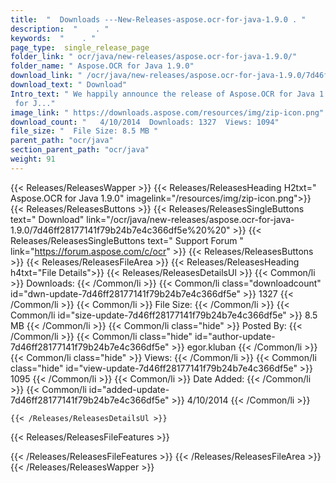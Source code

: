 ```yaml
---
title:  "  Downloads ---New-Releases-aspose.ocr-for-java-1.9.0 . " 
description:  "    . " 
keywords:  "    . " 
page_type:  single_release_page
folder_link: " ocr/java/new-releases/aspose.ocr-for-java-1.9.0/"
folder_name: " Aspose.OCR for Java 1.9.0"
download_link: " /ocr/java/new-releases/aspose.ocr-for-java-1.9.0/7d46ff28177141f79b24b7e4c366df5e"
download_text: " Download"
Intro_text: " We happily announce the release of Aspose.OCR for Java 1.9.0. Aspose.OCR
 for J..."
image_link: " https://downloads.aspose.com/resources/img/zip-icon.png"
download_count: "   4/10/2014  Downloads: 1327  Views: 1094"
file_size: "  File Size: 8.5 MB "
parent_path: "ocr/java"
section_parent_path: "ocr/java"
weight: 91 
---
```


{{< Releases/ReleasesWapper >}}
  {{< Releases/ReleasesHeading H2txt=" Aspose.OCR for Java 1.9.0" imagelink="/resources/img/zip-icon.png">}}
  {{< Releases/ReleasesButtons >}}
    {{< Releases/ReleasesSingleButtons text=" Download" link="/ocr/java/new-releases/aspose.ocr-for-java-1.9.0/7d46ff28177141f79b24b7e4c366df5e%20%20" >}}
    {{< Releases/ReleasesSingleButtons text=" Support Forum " link="https://forum.aspose.com/c/ocr" >}}
  {{< Releases/ReleasesButtons >}}
  {{< Releases/ReleasesFileArea >}}
    {{< Releases/ReleasesHeading h4txt="File Details">}}
    {{< Releases/ReleasesDetailsUl >}}
            {{< Common/li  >}} Downloads: {{< /Common/li >}} 
      {{< Common/li class="downloadcount" id="dwn-update-7d46ff28177141f79b24b7e4c366df5e" >}} 1327 {{< /Common/li >}} 
      {{< Common/li  >}} File Size: {{< /Common/li >}} 
      {{< Common/li id="size-update-7d46ff28177141f79b24b7e4c366df5e" >}} 8.5 MB {{< /Common/li >}} 
      {{< Common/li  class="hide" >}} Posted By: {{< /Common/li >}} 
      {{< Common/li class="hide" id="author-update-7d46ff28177141f79b24b7e4c366df5e" >}} egor.kluban {{< /Common/li >}} 
      {{< Common/li class="hide"  >}} Views: {{< /Common/li >}} 
      {{< Common/li class="hide" id="view-update-7d46ff28177141f79b24b7e4c366df5e" >}} 1095 {{< /Common/li >}} 
      {{< Common/li  >}} Date Added: {{< /Common/li >}} 
      {{< Common/li id="added-update-7d46ff28177141f79b24b7e4c366df5e" >}} 4/10/2014 {{< /Common/li >}} 

    {{< /Releases/ReleasesDetailsUl >}}

  {{< Releases/ReleasesFileFeatures >}}
      
  {{< /Releases/ReleasesFileFeatures >}}
 {{< /Releases/ReleasesFileArea >}}
{{< /Releases/ReleasesWapper >}}



